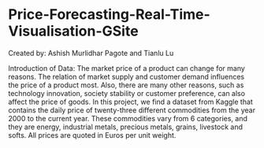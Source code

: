 # Price-Forecasting-Real-Time-Visualisation-GSite

Created by: Ashish Murlidhar Pagote and Tianlu Lu

Introduction of Data:
The market price of a product can change for many reasons. The relation of market supply and customer demand influences the price of a product most. Also, there are many other reasons, such as technology innovation, society stability or customer preference, can also affect the price of goods.
In this project, we find a dataset from Kaggle that contains the daily price of twenty-three different commodities from the year 2000 to the current year. These commodities vary from 6 categories, and they are energy, industrial metals, precious metals, grains, livestock and softs. All prices are quoted in Euros per unit weight.


